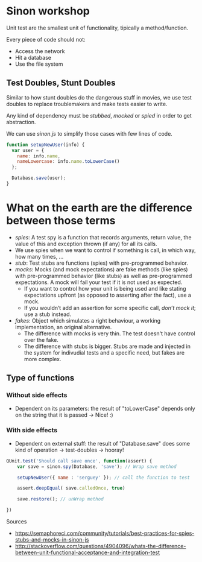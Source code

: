 # Sinon workshop

Unit test are the smallest unit of functionality, tipically a method/function.

Every piece of code should not:

- Access the network
- Hit a database
- Use the file system

## Test Doubles, Stunt Doubles

Similar to how stunt doubles do the dangerous stuff in movies, we use test doubles to replace troublemakers and make tests easier to write.

Any kind of dependency must be *stubbed*, *mocked* or *spied* in order to get abstraction.

We can use *sinon.js* to simplify those cases with few lines of code.

```javascript
function setupNewUser(info) {
  var user = {
    name: info.name,
    nameLowercase: info.name.toLowerCase()
  };

  Database.save(user);
}
```

# What on the earth are the difference between those terms

- *spies*: A test spy is a function that records arguments, return value, the value of this and exception thrown (if any) for all its calls.
 - We use spies when we want to control if something is call, in which way, how many times, ...
- *stub*: Test stubs are functions (spies) with pre-programmed behavior.
- *mocks*: Mocks (and mock expectations) are fake methods (like spies) with pre-programmed behavior (like stubs) as well as pre-programmed expectations. A mock will fail your test if it is not used as expected.
    - If you want to control how your unit is being used and like stating expectations upfront (as opposed to asserting after the fact), use a mock.
    - If you wouldn’t add an assertion for some specific call, *don’t mock it*; use a stub instead.
- *fakes*: Object which simulates a right behaviour, a working implementation, an original alternative.
    - The difference with mocks is very thin. The test doesn't have control over the fake.
    - The difference with stubs is bigger. Stubs are made and injected in the system for indivudial tests and a specific need, but fakes are more complex.


## Type of functions

### Without side effects

- Dependent on its parameters:
	the result of "toLowerCase" depends only on the string that it is passed -> Nice! :)

### With side effects

- Dependent on external stuff:
	the result of "Database.save" does some kind of operation -> test-doubles -> hooray!

```javascript
QUnit.test('Should call save once', function(assert) {
	var save = sinon.spy(Database, 'save'); // Wrap save method

	setupNewUser({ name : 'serguey' }); // call the function to test

	assert.deepEqual( save.calledOnce, true)

	save.restore(); // unWrap method

})
```


Sources
- https://semaphoreci.com/community/tutorials/best-practices-for-spies-stubs-and-mocks-in-sinon-js
- http://stackoverflow.com/questions/4904096/whats-the-difference-between-unit-functional-acceptance-and-integration-test

